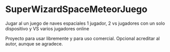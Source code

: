 # SuperWizardSpaceMeteorJuego
Jugar al un juego de naves espaciales 1 jugador, 2 vs jugadores con un solo dispositivo y VS varios jugadores online


Proyecto para usar libremente y para uso comercial. Opcional acreditar al autor, aunque se agradece.
